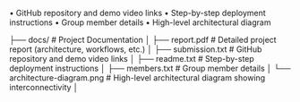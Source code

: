• GitHub repository and demo video links
• Step-by-step deployment instructions
• Group member details
• High-level architectural diagram

├── docs/                                           # Project Documentation
│   ├── report.pdf                                  # Detailed project report (architecture, workflows, etc.)
│   ├── submission.txt                              # GitHub repository and demo video links
│   ├── readme.txt                                  # Step-by-step deployment instructions
│   ├── members.txt                                 # Group member details
│   └── architecture-diagram.png                    # High-level architectural diagram showing interconnectivity
│
